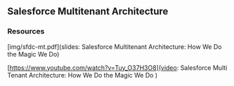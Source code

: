 ## Salesforce Multitenant Architecture

### Resources

[img/sfdc-mt.pdf](slides: Salesforce Multitenant Architecture: How We Do the Magic We Do)

[https://www.youtube.com/watch?v=Tuy_O37H3O8](video: Salesforce Multi Tenant Architecture: How We Do the Magic We Do
)
